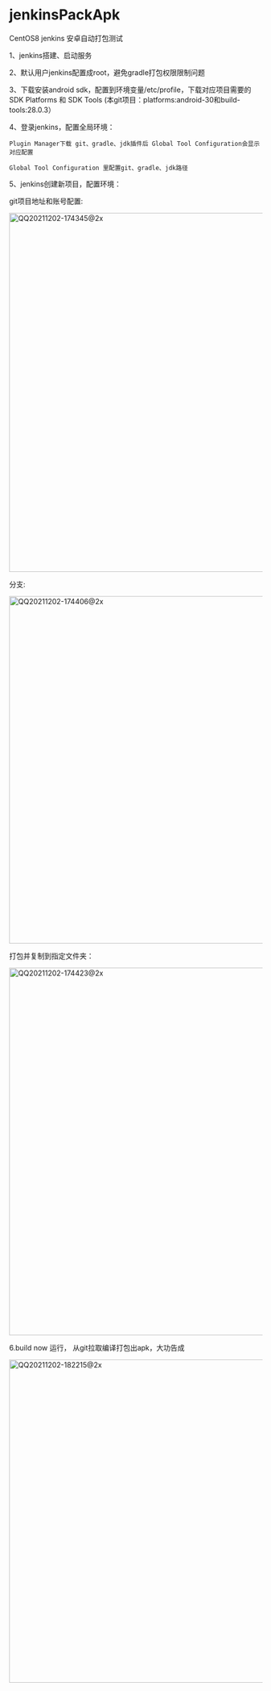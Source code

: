 # jenkinsPackApk
CentOS8 jenkins 安卓自动打包测试

1、jenkins搭建、启动服务

2、默认用户jenkins配置成root，避免gradle打包权限限制问题

3、下载安装android sdk，配置到环境变量/etc/profile，下载对应项目需要的SDK Platforms 和 SDK Tools (本git项目：platforms:android-30和build-tools:28.0.3）

4、登录jenkins，配置全局环境：

    Plugin Manager下载 git、gradle、jdk插件后 Global Tool Configuration会显示对应配置
    
    Global Tool Configuration 里配置git、gradle、jdk路径
    
5、jenkins创建新项目，配置环境：

git项目地址和账号配置:

<img width="712" alt="QQ20211202-174345@2x" src="https://user-images.githubusercontent.com/15667337/144397685-6eeb18dc-6493-4313-90e4-9e818c45dba2.png">

分支:

<img width="689" alt="QQ20211202-174406@2x" src="https://user-images.githubusercontent.com/15667337/144397845-a43062b3-42f6-40ec-8f84-d22a67cf0b8e.png">

打包并复制到指定文件夹：

<img width="729" alt="QQ20211202-174423@2x" src="https://user-images.githubusercontent.com/15667337/144397900-0227b5a7-741e-48f9-81a2-ca97d9568caa.png">

6.build now 运行， 从git拉取编译打包出apk，大功告成

<img width="641" alt="QQ20211202-182215@2x" src="https://user-images.githubusercontent.com/15667337/144403622-5eea151b-3af8-4365-b749-d0b4f6eff08b.png">

